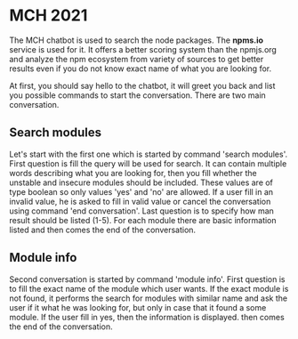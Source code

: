 # MCH 2021
 
The MCH chatbot is used to search the node packages. The **npms.io** service is used for it. It offers a better scoring 
system than the npmjs.org and analyze the npm ecosystem from variety of sources to get better results even if you do not
know exact name of what you are looking for.

At first, you should say hello to the chatbot, it will greet you back and list you possible commands to start the conversation.
There are two main conversation.

## Search modules
Let's start with the first one which is started by command 'search modules'. First question is fill the query will be used
for search. It can contain multiple words describing what you are looking for, then you fill whether the unstable and
insecure modules should be included. These values are of type boolean so only values 'yes' and 'no' are allowed. If a user
fill in an invalid value, he is asked to fill in valid value or cancel the conversation using command 'end conversation'.
Last question is to specify how man result should be listed (1-5).
For each module there are basic information listed and then comes the end of the conversation.

## Module info 
Second conversation is started by command 'module info'. First question is to fill the exact name of the module which user wants.
If the exact module is not found, it performs the search for modules with similar name and ask the user if it what he 
was looking for, but only in case that it found a some module. If the user fill in yes, then the information is displayed.
then comes the end of the conversation.